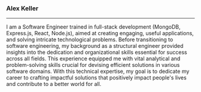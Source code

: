### Alex Keller

---

I am a Software Engineer trained in full-stack development (MongoDB, Express.js, React, Node.js), aimed at creating engaging, useful applications, and solving intricate technological problems. Before transitioning to software engineering, my background as a structural engineer provided insights into the dedication and organizational skills essential for success across all fields. This experience equipped me with vital analytical and problem-solving skills crucial for devising efficient solutions in various software domains. With this technical expertise, my goal is to dedicate my career to crafting impactful solutions that positively impact people's lives and contribute to a better world for all.

